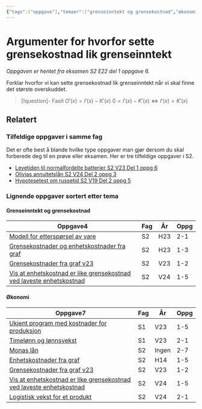 ```yaml
---
{"tags":["oppgave"],"temaer":["grenseinntekt og grensekostnad","økonomi"],"alias":[null],"del":1,"oppgave":6,"fag":"s2","eksamen":"e22","dg-publish":true,"title":"Argumenter for hvorfor sette grensekostnad lik grenseinntekt","date":"2023-06-06","modified":"2023-06-06","todo":["løsningsforslag"],"permalink":"/argumenter-for-hvorfor-sette-grensekostnad-lik-grenseinntekt/","dgPassFrontmatter":true}
---
```



# Argumenter for hvorfor sette grensekostnad lik grenseinntekt
<p><span><em>Oppgaven er hentet fra eksamen S2 E22 del 1 oppgave 6.</em></span></p>
Forklar hvorfor vi kan sette grensekostnad lik grenseinntekt når vi skal finne det største overskuddet.

>[!question]- Fasit
>$O'(x)=I'(x)-K'(x)$ 
>$0=I'(x)-K'(x)\iff I'(x)=K'(x)$

## Relatert
<h3><span>Tilfeldige oppgaver i samme fag</span></h3><p><span>Det er ofte best å blande hvilke type oppgaver man gjør dersom du skal forberede deg til en prøve eller eksamen. Her er tre tilfeldige oppgaver i S2.</span></p><div><ul class="dataview list-view-ul"><li><span><a data-tooltip-position="top" aria-label="Levetiden til normalfordelte batterier.md" data-href="Levetiden til normalfordelte batterier.md" href="Levetiden til normalfordelte batterier.md" class="internal-link" target="_blank" rel="noopener">Levetiden til normalfordelte batterier S2 V23 Del 1 oppg 6</a></span></li><li><span><a data-tooltip-position="top" aria-label="Olivias annuitetslån.md" data-href="Olivias annuitetslån.md" href="Olivias annuitetslån.md" class="internal-link" target="_blank" rel="noopener">Olivias annuitetslån S2 V24 Del 2 oppg 3</a></span></li><li><span><a data-tooltip-position="top" aria-label="Hypotesetest om russetid.md" data-href="Hypotesetest om russetid.md" href="Hypotesetest om russetid.md" class="internal-link" target="_blank" rel="noopener">Hypotesetest om russetid S2 V19 Del 2 oppg 5</a></span></li></ul></div><h3><span>Lignende oppgaver sortert etter tema</span></h3><h4><span>Grenseinntekt og grensekostnad</span></h4><div><table class="dataview table-view-table"><thead class="table-view-thead"><tr class="table-view-tr-header"><th class="table-view-th"><span>Oppgave</span><span class="dataview small-text">4</span></th><th class="table-view-th"><span>Fag</span></th><th class="table-view-th"><span>År</span></th><th class="table-view-th"><span>Oppg</span></th></tr></thead><tbody class="table-view-tbody"><tr><td><span><a data-tooltip-position="top" aria-label="Modell for etterspørsel av vare.md" data-href="Modell for etterspørsel av vare.md" href="Modell for etterspørsel av vare.md" class="internal-link" target="_blank" rel="noopener">Modell for etterspørsel av vare</a></span></td><td><span>S2</span></td><td><span>H23</span></td><td><span>2-1</span></td></tr><tr><td><span><a data-tooltip-position="top" aria-label="Grensekostnader og enhetskostnader fra graf.md" data-href="Grensekostnader og enhetskostnader fra graf.md" href="Grensekostnader og enhetskostnader fra graf.md" class="internal-link" target="_blank" rel="noopener">Grensekostnader og enhetskostnader fra graf</a></span></td><td><span>S2</span></td><td><span>H23</span></td><td><span>1-3</span></td></tr><tr><td><span><a data-tooltip-position="top" aria-label="Grensekostnader fra graf v23.md" data-href="Grensekostnader fra graf v23.md" href="Grensekostnader fra graf v23.md" class="internal-link" target="_blank" rel="noopener">Grensekostnader fra graf v23</a></span></td><td><span>S2</span></td><td><span>V23</span></td><td><span>1-2</span></td></tr><tr><td><span><a data-tooltip-position="top" aria-label="Vis at enhetskostnad er like grensekostnad ved laveste enhetskostnad.md" data-href="Vis at enhetskostnad er like grensekostnad ved laveste enhetskostnad.md" href="Vis at enhetskostnad er like grensekostnad ved laveste enhetskostnad.md" class="internal-link" target="_blank" rel="noopener">Vis at enhetskostnad er like grensekostnad ved laveste enhetskostnad</a></span></td><td><span>S2</span></td><td><span>V24</span></td><td><span>1-5</span></td></tr></tbody></table></div><h4><span>Økonomi</span></h4><div><table class="dataview table-view-table"><thead class="table-view-thead"><tr class="table-view-tr-header"><th class="table-view-th"><span>Oppgave</span><span class="dataview small-text">7</span></th><th class="table-view-th"><span>Fag</span></th><th class="table-view-th"><span>År</span></th><th class="table-view-th"><span>Oppg</span></th></tr></thead><tbody class="table-view-tbody"><tr><td><span><a data-tooltip-position="top" aria-label="Ukjent program med kostnader for produksjon.md" data-href="Ukjent program med kostnader for produksjon.md" href="Ukjent program med kostnader for produksjon.md" class="internal-link" target="_blank" rel="noopener">Ukjent program med kostnader for produksjon</a></span></td><td><span>S1</span></td><td><span>V23</span></td><td><span>1-5</span></td></tr><tr><td><span><a data-tooltip-position="top" aria-label="Timelønn og lønnsvekst.md" data-href="Timelønn og lønnsvekst.md" href="Timelønn og lønnsvekst.md" class="internal-link" target="_blank" rel="noopener">Timelønn og lønnsvekst</a></span></td><td><span>S1</span></td><td><span>V23</span></td><td><span>2-1</span></td></tr><tr><td><span><a data-tooltip-position="top" aria-label="Monas lån.md" data-href="Monas lån.md" href="Monas lån.md" class="internal-link" target="_blank" rel="noopener">Monas lån</a></span></td><td><span>S2</span></td><td><span>Ingen</span></td><td><span>2-7</span></td></tr><tr><td><span><a data-tooltip-position="top" aria-label="Enhetskostnader fra graf.md" data-href="Enhetskostnader fra graf.md" href="Enhetskostnader fra graf.md" class="internal-link" target="_blank" rel="noopener">Enhetskostnader fra graf</a></span></td><td><span>S2</span></td><td><span>H14</span></td><td><span>1-5</span></td></tr><tr><td><span><a data-tooltip-position="top" aria-label="Grensekostnader fra graf v23.md" data-href="Grensekostnader fra graf v23.md" href="Grensekostnader fra graf v23.md" class="internal-link" target="_blank" rel="noopener">Grensekostnader fra graf v23</a></span></td><td><span>S2</span></td><td><span>V23</span></td><td><span>1-2</span></td></tr><tr><td><span><a data-tooltip-position="top" aria-label="Vis at enhetskostnad er like grensekostnad ved laveste enhetskostnad.md" data-href="Vis at enhetskostnad er like grensekostnad ved laveste enhetskostnad.md" href="Vis at enhetskostnad er like grensekostnad ved laveste enhetskostnad.md" class="internal-link" target="_blank" rel="noopener">Vis at enhetskostnad er like grensekostnad ved laveste enhetskostnad</a></span></td><td><span>S2</span></td><td><span>V24</span></td><td><span>1-5</span></td></tr><tr><td><span><a data-tooltip-position="top" aria-label="Logistisk vekst for et produkt.md" data-href="Logistisk vekst for et produkt.md" href="Logistisk vekst for et produkt.md" class="internal-link" target="_blank" rel="noopener">Logistisk vekst for et produkt</a></span></td><td><span>S2</span></td><td><span>V24</span></td><td><span>2-1</span></td></tr></tbody></table></div>
